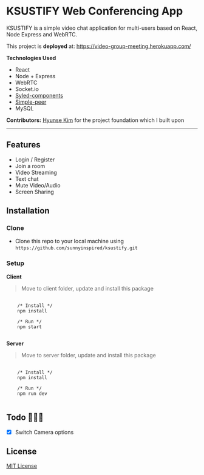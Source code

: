 # KSUSTIFY Web Conferencing App

KSUSTIFY is a simple video chat application for multi-users based on React, Node Express and WebRTC.

This project is **deployed** at: https://video-group-meeting.herokuapp.com/

**Technologies Used**

- React
- Node + Express
- WebRTC
- Socket.io
- [Syled-components](https://styled-components.com/)
- [Simple-peer](https://github.com/feross/simple-peer)
- MySQL

**Contributors:** [Hyunse Kim](https://github.com/Hyunse) for the project foundation which I built upon

---

## Features

- Login / Register
- Join a room
- Video Streaming
- Text chat
- Mute Video/Audio
- Screen Sharing

## Installation
### Clone
- Clone this repo to your local machine using `https://github.com/sunnyinspired/ksustify.git`

### Setup
**Client**
> Move to client folder, update and install this package
<pre>
  <code>
    /* Install */
    npm install
    
    /* Run */
    npm start
  </code>
</pre>

**Server**
> Move to server folder, update and install this package
<pre>
  <code>
    /* Install */
    npm install
    
    /* Run */
    npm run dev
  </code>
</pre>

## Todo 🔨🔨🔨

- [x] Switch Camera options

## License
[MIT License](./LICENSE)
